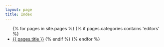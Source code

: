 ```yaml
---
layout: page
title: Index
---
```

<div class="two-cols">
    <ul>
        {% for pages in site.pages %}
            {% if pages.categories contains 'editors' %}
                <li><a href="{{ site.baseurl }}{{ pages.url }}">{{ pages.title }}</a>
            {% endif %}
        {% endfor %}
    </ul>
</div>
